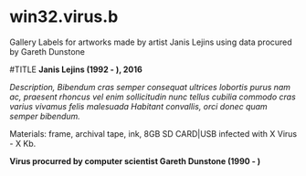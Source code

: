 # win32.virus.b
Gallery Labels for artworks made by artist Janis Lejins using data procured by Gareth Dunstone


#TITLE
**Janis Lejins (1992 - ), 2016**

*Description, Bibendum cras semper consequat ultrices lobortis purus nam ac, praesent rhoncus vel enim sollicitudin nunc tellus cubilia commodo cras varius vivamus felis malesuada Habitant convallis, orci donec quam semper bibendum.*

Materials: frame, archival tape, ink, 8GB SD CARD|USB infected with X Virus - X Kb. 

**Virus procurred by computer scientist Gareth Dunstone (1990 - )**
